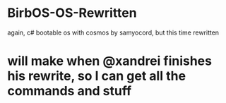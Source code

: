 # BirbOS-OS-Rewritten
again, c# bootable os with cosmos by samyocord, but this time rewritten

# will make when @xandrei finishes his rewrite, so I can get all the commands and stuff
